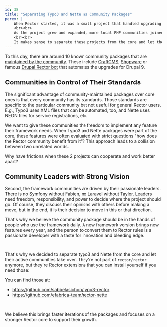 ```yaml
---
id: 38
title: "Separating Typo3 and Nette as Community Packages"
perex: |
    When Rector started, it was a small project that handled upgrading a vast amount of PHP packages.
    <br><br>
    As the project grew and expanded, more local PHP communities joined with community packages that build custom rules on top Rector core.
    <br><br>
    It makes sense to separate these projects from the core and let the community handle them. Who does a better job at growing the vegetable than farmers themselves, right?
---
```


To this day, there are around 10 known community packages that are [maintained by the community](https://github.com/rectorphp/rector#empowered-by-rector-community-heart). These include [CraftCMS](https://github.com/craftcms/rector), [Shopware](https://github.com/FriendsOfShopware/shopware-rector) or famous [Drupal Rector bot](https://www.drupal.org/blog/accelerating-drupal-9-module-and-theme-readiness-with-automated-patches) that automates the upgrades for Drupal 9.

## Communities in Control of Their Standards

The significant advantage of community-maintained packages over core ones is that every community has its standards. Those standards are specific to the particular community but not useful for general Rector users. E.g., Typo3 uses XML files that can be automated, too, and Nette uses NEON files for service registrations, etc.

We want to give these communities the freedom to implement any feature their framework needs. When Typo3 and Nette packages were part of the core, these features were often evaluated with strict questions "how does the Rector community benefit from it"? This approach leads to a collision between two unrelated worlds.

Why have frictions when these 2 projects can cooperate and work better apart?

## Community Leaders with Strong Vision

Second, the framework communities are driven by their passionate leaders. There is no Symfony without Fabien, no Laravel without Taylor. Leaders need freedom, responsibility, and power to decide where the project should go. Of course, they discuss their opinions with others before making a move, but in the end, it is their decision to move in this or that direction.

That's why we believe the community package should be in the hands of people who use the framework daily. A new framework version brings new features every year, and the person to convert them to Rector rules is a passionate developer with a taste for innovation and bleeding edge.

<br>

That's why we decided to separate typo3 and Nette from the core and let their active communities take over. They're not part of `rector/rector` anymore, but they're Rector extensions that you can install yourself if you need those:

You can find those at:

* https://github.com/sabbelasichon/typo3-rector
* https://github.com/efabrica-team/rector-nette

<br>

We believe this brings faster iterations of the packages and focuses on a stronger Rector core to support their growth.

